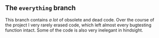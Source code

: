 ## The `everything` branch
This branch contains *a lot* of obsolete and dead code. Over the course of the project I very rarely erased code, which left almost every bugtesting function intact. Some of the code is also very inelegant in hindsight.
